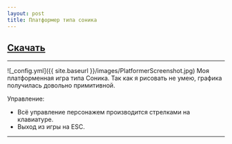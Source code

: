 ```yaml
---
layout: post
title: Платформер типа соника
---
```


## [Скачать](https://drive.google.com/open?id=0B0wvbicW8OQIM296X3l1cUdtREE)

___

![_config.yml]({{ site.baseurl }}/images/PlatformerScreenshot.jpg)
Моя платформенная игра типа Соника.
Так как я рисовать не умею, графика получилась довольно примитивной.

Управление:

- Всё управление персонажем производится стрелками на клавиатуре.
- Выход из игры на ESC.

___

